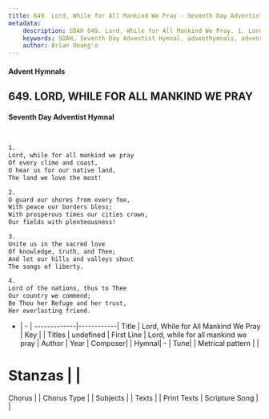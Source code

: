 ```yaml
---
title: 649. Lord, While for All Mankind We Pray - Seventh Day Adventist Hymnal
metadata:
    description: SDAH 649. Lord, While for All Mankind We Pray. 1. Lord, while for all mankind we pray Of every clime and coast, O hear us for our native land, The land we love the most!
    keywords: SDAH, Seventh Day Adventist Hymnal, adventhymnals, advent hymnals, Lord, While for All Mankind We Pray, Lord, while for all mankind we pray 
    author: Brian Onang'o
---
```


#### Advent Hymnals
## 649. LORD, WHILE FOR ALL MANKIND WE PRAY
#### Seventh Day Adventist Hymnal

```txt


1.
Lord, while for all mankind we pray
Of every clime and coast,
O hear us for our native land,
The land we love the most!

2.
O guard our shores from every foe,
With peace our borders bless;
With prosperous times our cities crown,
Our fields with plenteousness!

3.
Unite us in the sacred love
Of knowledge, truth, and Thee;
And let our hills and valleys shout
The songs of liberty.

4.
Lord of the nations, thus to Thee
Our country we commend;
Be Thou her Refuge and her trust,
Her everlasting friend.


```

- |   -  |
-------------|------------|
Title | Lord, While for All Mankind We Pray |
Key |  |
Titles | undefined |
First Line | Lord, while for all mankind we pray |
Author | 
Year | 
Composer|  |
Hymnal|  - |
Tune|  |
Metrical pattern | |
# Stanzas |  |
Chorus |  |
Chorus Type |  |
Subjects |  |
Texts |  |
Print Texts | 
Scripture Song |  |
  

